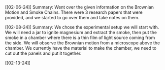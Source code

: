 
[[02-06-24]]
	Summary: Went over the given information on the Brownian Motion and Smoke Chains. There were 3 research papers that were provided, and we started to go over them and take notes on them.

[[02-08-24]]
	Summary:  We chose the experimental setup we will start with. We will need a jar to ignite magnesium and extract the smoke, then put the smoke in a chamber where there is a thin film of light source coming from the side. We will observe the Brownian motion from a microscope above the chamber. We currently have the material to make the chamber, we need to cut out the panels and put it together.
	
[[02-13-24]]
	